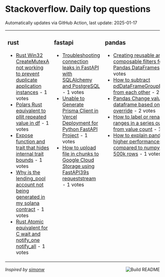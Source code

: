 # Stackoverflow. Daily top questions 

Automatically updates via GitHub Action, last update: <!-- date starts -->2025-01-17<!-- date ends -->


<table><tr><td valign="top" width="33%">

### rust
<!-- rust starts -->
* [Rust Win32 CreateMutexA not working to prevent duplicate application instances](https://stackoverflow.com/questions/79361543/rust-win32-createmutexa-not-working-to-prevent-duplicate-application-instances) - 1 votes
* [Polars Rust equivalent to pllit repeated value in df](https://stackoverflow.com/questions/79360936/polars-rust-equivalent-to-pl-lit-repeated-value-in-df) - 1 votes
* [Expose function and trait that hides internal trait bounds](https://stackoverflow.com/questions/79363679/expose-function-and-trait-that-hides-internal-trait-bounds) - 1 votes
* [Why is the lending_pool account not being generated in my solana contract](https://stackoverflow.com/questions/79362990/why-is-the-lending-pool-account-not-being-generated-in-my-solana-contract) - 1 votes
* [Rust Atomic equivalent for C wait and notify_one  notify_all](https://stackoverflow.com/questions/79360639/rust-atomic-equivalent-for-c-wait-and-notify-one-notify-all) - 1 votes
<!-- rust ends -->
</td><td valign="top" width="34%">


### fastapi
<!-- fastapi starts -->
* [Troubleshooting connection leaks in FastAPI with SQLAlchemy and PostgreSQL](https://stackoverflow.com/questions/79363070/troubleshooting-connection-leaks-in-fastapi-with-sqlalchemy-and-postgresql) - 1 votes
* [Unable to Generate Prisma Client in Vercel Deployment for Python FastAPI Project](https://stackoverflow.com/questions/79361877/unable-to-generate-prisma-client-in-vercel-deployment-for-python-fastapi-project) - 1 votes
* [How to upload file in chunks to Google Cloud Storage using FastAPI39s requeststream](https://stackoverflow.com/questions/79360240/how-to-upload-file-in-chunks-to-google-cloud-storage-using-fastapis-request-str) - 1 votes
<!-- fastapi ends -->
</td><td valign="top" width="34%">


### pandas
<!-- pandas starts -->
* [Creating reusable and composable filters for Pandas DataFrames](https://stackoverflow.com/questions/79361494/creating-reusable-and-composable-filters-for-pandas-dataframes) - 2 votes
* [How to subtract pdDataFrameGroupByobjects from each other](https://stackoverflow.com/questions/79364551/how-to-subtract-pd-dataframegroupby-objects-from-each-other) - 2 votes
* [Pandas Change values of a dataframe based on an override](https://stackoverflow.com/questions/79362404/pandas-change-values-of-a-dataframe-based-on-an-override) - 2 votes
* [How to label or rename bin ranges in a series output from value count](https://stackoverflow.com/questions/79364338/how-to-label-or-rename-bin-ranges-in-a-series-output-from-value-count) - 1 votes
* [How to explain pandas higher performances compared to numpy with 500k rows](https://stackoverflow.com/questions/79365680/how-to-explain-pandas-higher-performances-compared-to-numpy-with-500k-rows) - 1 votes
<!-- pandas ends -->
</td></tr></table>

<a href="https://github.com/hp0404/hp0404/actions"><img src="https://github.com/hp0404/hp0404/workflows/Build%20README/badge.svg" align="right" alt="Build README"></a> <p>*Inspired by  [simonw](https://github.com/simonw/simonw)*</p>
